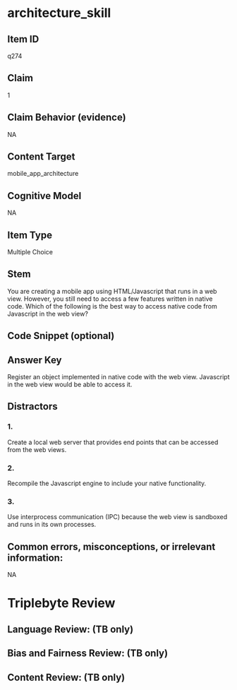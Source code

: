 # architecture_skill

## Item ID
q274

## Claim
1

## Claim Behavior (evidence)
NA

## Content Target
mobile_app_architecture

## Cognitive Model
NA

## Item Type
Multiple Choice

## Stem
You are creating a mobile app using HTML/Javascript that runs in a web view. However, you still need to access a few features written in native code. Which of the following is the best way to access native code from Javascript in the web view?

## Code Snippet (optional)


## Answer Key
Register an object implemented in native code with the web view. Javascript in the web view would be able to access it.

## Distractors

### 1.
Create a local web server that provides end points that can be accessed from the web views.

### 2.
Recompile the Javascript engine to include your native functionality.

### 3.
Use interprocess communication (IPC) because the web view is sandboxed and runs in its own processes.

## Common errors, misconceptions, or irrelevant information:
NA

# Triplebyte Review


## Language Review: (TB only)


## Bias and Fairness Review: (TB only)


## Content Review: (TB only)

